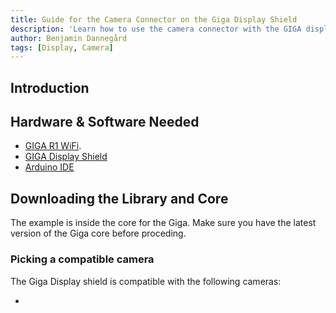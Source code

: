 ```yaml
---
title: Guide for the Camera Connector on the Giga Display Shield
description: 'Learn how to use the camera connector with the GIGA display shield'
author: Benjamin Dannegård
tags: [Display, Camera]
---
```



## Introduction



## Hardware & Software Needed

- [GIGA R1 WiFi](/hardware/giga-r1).
- [GIGA Display Shield]()
- [Arduino IDE](https://www.arduino.cc/en/software)

## Downloading the Library and Core

The example is inside the core for the Giga. Make sure you have the latest version of the Giga core before proceding.

### Picking a compatible camera

The Giga Display shield is compatible with the following cameras:

- 